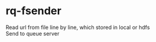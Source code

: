 # rq-fsender

Read url from file line by line, which stored in local or hdfs  
Send to queue server
